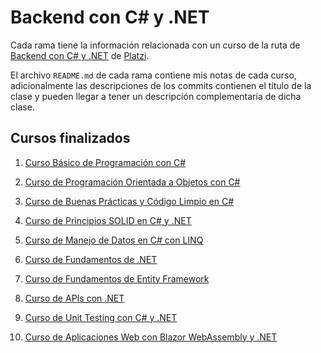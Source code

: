 # Backend con C# y .NET

Cada rama tiene la información relacionada con un curso de la ruta de [Backend con C# y .NET](https://platzi.com/ruta/web-net/) de [Platzi](https://platzi.com).

El archivo `README.md` de cada rama contiene mis notas de cada curso, adicionalmente las descripciones de los commits contienen el título de la clase y pueden llegar a tener un descripción complementaria de dicha clase.

## Cursos finalizados

1. [Curso Básico de Programación con C#](https://github.com/ivanfbj/BackendConCSharpYDotNet/tree/cursoBasicoDeProgramacionConCSharp)

2. [Curso de Programación Orientada a Objetos con C#](https://github.com/ivanfbj/BackendConCSharpYDotNet/tree/cursoDeProgramacionOrientadaAObjetosConCSharp)

3. [Curso de Buenas Prácticas y Código Limpio en C#](https://github.com/ivanfbj/BackendConCSharpYDotNet/tree/cursoDeBuenasPracticasYCodigoLimpioEnCSharp)

4. [Curso de Principios SOLID en C# y .NET](https://github.com/ivanfbj/BackendConCSharpYDotNet/tree/cursoDePrincipiosSolidEnCSharpYDotNet)

5. [Curso de Manejo de Datos en C# con LINQ](https://github.com/ivanfbj/BackendConCSharpYDotNet/tree/cursoDeManejoDeDatosEnCSharpConLINQ)

6. [Curso de Fundamentos de .NET](https://github.com/ivanfbj/BackendConCSharpYDotNet/tree/cursoDeFundamentosDeDotNet)

7. [Curso de Fundamentos de Entity Framework](https://github.com/ivanfbj/BackendConCSharpYDotNet/tree/cursoDeFundamentosDeEntityFramework)

8. [Curso de APIs con .NET](https://github.com/ivanfbj/BackendConCSharpYDotNet/tree/cursoDeApisConDotNet)

9. [Curso de Unit Testing con C# y .NET](https://github.com/ivanfbj/BackendConCSharpYDotNet/tree/cursoDeUnitTestingConCSharpYDotNET)

10. [Curso de Aplicaciones Web con Blazor WebAssembly y .NET](https://github.com/ivanfbj/BackendConCSharpYDotNet/tree/cursoDeAplicacionesWebConBlazorWebAssemblyYDotNET)
